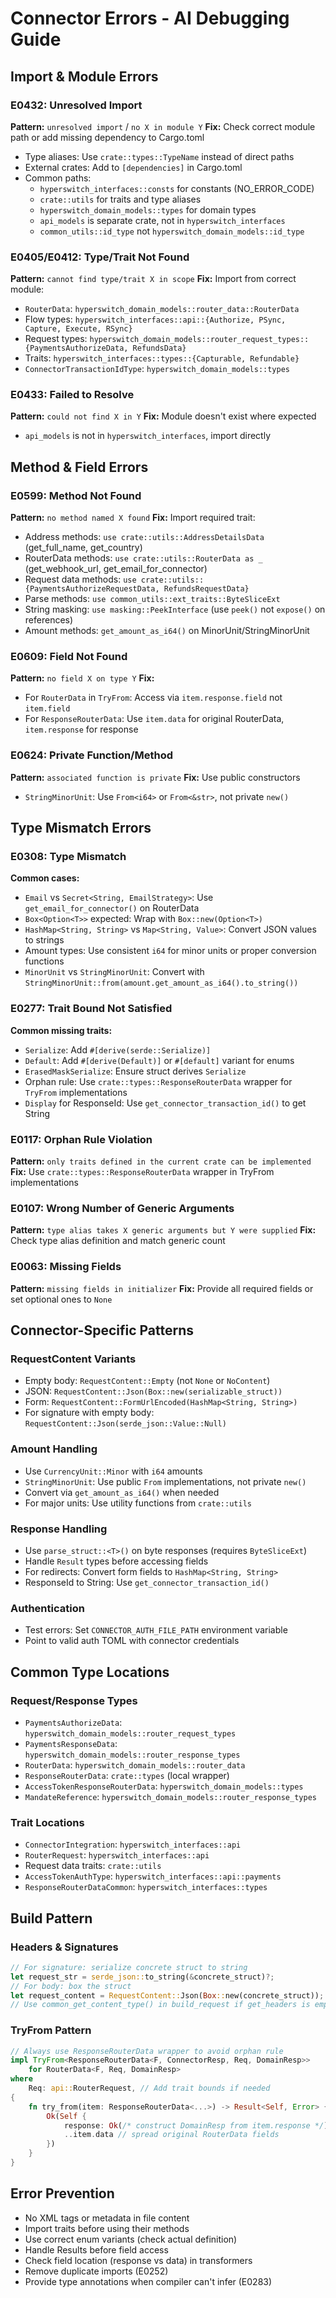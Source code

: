 # Connector Errors - AI Debugging Guide

## Import & Module Errors

### E0432: Unresolved Import
**Pattern:** `unresolved import` / `no X in module Y`
**Fix:** Check correct module path or add missing dependency to Cargo.toml
- Type aliases: Use `crate::types::TypeName` instead of direct paths
- External crates: Add to `[dependencies]` in Cargo.toml
- Common paths:
  - `hyperswitch_interfaces::consts` for constants (NO_ERROR_CODE)
  - `crate::utils` for traits and type aliases
  - `hyperswitch_domain_models::types` for domain types
  - `api_models` is separate crate, not in `hyperswitch_interfaces`
  - `common_utils::id_type` not `hyperswitch_domain_models::id_type`

### E0405/E0412: Type/Trait Not Found
**Pattern:** `cannot find type/trait X in scope`
**Fix:** Import from correct module:
- `RouterData`: `hyperswitch_domain_models::router_data::RouterData`
- Flow types: `hyperswitch_interfaces::api::{Authorize, PSync, Capture, Execute, RSync}`
- Request types: `hyperswitch_domain_models::router_request_types::{PaymentsAuthorizeData, RefundsData}`
- Traits: `hyperswitch_interfaces::types::{Capturable, Refundable}`
- `ConnectorTransactionIdType`: `hyperswitch_domain_models::types`

### E0433: Failed to Resolve
**Pattern:** `could not find X in Y`
**Fix:** Module doesn't exist where expected
- `api_models` is not in `hyperswitch_interfaces`, import directly

## Method & Field Errors

### E0599: Method Not Found
**Pattern:** `no method named X found`
**Fix:** Import required trait:
- Address methods: `use crate::utils::AddressDetailsData` (get_full_name, get_country)
- RouterData methods: `use crate::utils::RouterData as _` (get_webhook_url, get_email_for_connector)
- Request data methods: `use crate::utils::{PaymentsAuthorizeRequestData, RefundsRequestData}`
- Parse methods: `use common_utils::ext_traits::ByteSliceExt`
- String masking: `use masking::PeekInterface` (use `peek()` not `expose()` on references)
- Amount methods: `get_amount_as_i64()` on MinorUnit/StringMinorUnit

### E0609: Field Not Found
**Pattern:** `no field X on type Y`
**Fix:** 
- For `RouterData` in `TryFrom`: Access via `item.response.field` not `item.field`
- For `ResponseRouterData`: Use `item.data` for original RouterData, `item.response` for response

### E0624: Private Function/Method
**Pattern:** `associated function is private`
**Fix:** Use public constructors
- `StringMinorUnit`: Use `From<i64>` or `From<&str>`, not private `new()`

## Type Mismatch Errors

### E0308: Type Mismatch
**Common cases:**
- `Email` vs `Secret<String, EmailStrategy>`: Use `get_email_for_connector()` on RouterData
- `Box<Option<T>>` expected: Wrap with `Box::new(Option<T>)`
- `HashMap<String, String>` vs `Map<String, Value>`: Convert JSON values to strings
- Amount types: Use consistent `i64` for minor units or proper conversion functions
- `MinorUnit` vs `StringMinorUnit`: Convert with `StringMinorUnit::from(amount.get_amount_as_i64().to_string())`

### E0277: Trait Bound Not Satisfied
**Common missing traits:**
- `Serialize`: Add `#[derive(serde::Serialize)]`
- `Default`: Add `#[derive(Default)]` or `#[default]` variant for enums
- `ErasedMaskSerialize`: Ensure struct derives `Serialize`
- Orphan rule: Use `crate::types::ResponseRouterData` wrapper for `TryFrom` implementations
- `Display` for ResponseId: Use `get_connector_transaction_id()` to get String

### E0117: Orphan Rule Violation
**Pattern:** `only traits defined in the current crate can be implemented`
**Fix:** Use `crate::types::ResponseRouterData` wrapper in TryFrom implementations

### E0107: Wrong Number of Generic Arguments
**Pattern:** `type alias takes X generic arguments but Y were supplied`
**Fix:** Check type alias definition and match generic count

### E0063: Missing Fields
**Pattern:** `missing fields in initializer`
**Fix:** Provide all required fields or set optional ones to `None`

## Connector-Specific Patterns

### RequestContent Variants
- Empty body: `RequestContent::Empty` (not `None` or `NoContent`)
- JSON: `RequestContent::Json(Box::new(serializable_struct))`
- Form: `RequestContent::FormUrlEncoded(HashMap<String, String>)`
- For signature with empty body: `RequestContent::Json(serde_json::Value::Null)`

### Amount Handling
- Use `CurrencyUnit::Minor` with `i64` amounts
- `StringMinorUnit`: Use public `From` implementations, not private `new()`
- Convert via `get_amount_as_i64()` when needed
- For major units: Use utility functions from `crate::utils`

### Response Handling
- Use `parse_struct::<T>()` on byte responses (requires `ByteSliceExt`)
- Handle `Result` types before accessing fields
- For redirects: Convert form fields to `HashMap<String, String>`
- ResponseId to String: Use `get_connector_transaction_id()`

### Authentication
- Test errors: Set `CONNECTOR_AUTH_FILE_PATH` environment variable
- Point to valid auth TOML with connector credentials

## Common Type Locations

### Request/Response Types
- `PaymentsAuthorizeData`: `hyperswitch_domain_models::router_request_types`
- `PaymentsResponseData`: `hyperswitch_domain_models::router_response_types`
- `RouterData`: `hyperswitch_domain_models::router_data`
- `ResponseRouterData`: `crate::types` (local wrapper)
- `AccessTokenResponseRouterData`: `hyperswitch_domain_models::types`
- `MandateReference`: `hyperswitch_domain_models::router_response_types`

### Trait Locations
- `ConnectorIntegration`: `hyperswitch_interfaces::api`
- `RouterRequest`: `hyperswitch_interfaces::api`
- Request data traits: `crate::utils`
- `AccessTokenAuthType`: `hyperswitch_interfaces::api::payments`
- `ResponseRouterDataCommon`: `hyperswitch_interfaces::types`

## Build Pattern

### Headers & Signatures
```rust
// For signature: serialize concrete struct to string
let request_str = serde_json::to_string(&concrete_struct)?;
// For body: box the struct
let request_content = RequestContent::Json(Box::new(concrete_struct));
// Use common_get_content_type() in build_request if get_headers is empty
```

### TryFrom Pattern
```rust
// Always use ResponseRouterData wrapper to avoid orphan rule
impl TryFrom<ResponseRouterData<F, ConnectorResp, Req, DomainResp>> 
    for RouterData<F, Req, DomainResp>
where
    Req: api::RouterRequest, // Add trait bounds if needed
{
    fn try_from(item: ResponseRouterData<...>) -> Result<Self, Error> {
        Ok(Self {
            response: Ok(/* construct DomainResp from item.response */),
            ..item.data // spread original RouterData fields
        })
    }
}
```

## Error Prevention
- No XML tags or metadata in file content
- Import traits before using their methods
- Use correct enum variants (check actual definition)
- Handle Results before field access
- Check field location (response vs data) in transformers
- Remove duplicate imports (E0252)
- Provide type annotations when compiler can't infer (E0283)
